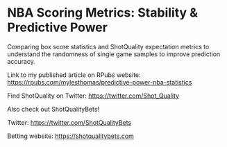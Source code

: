 # NBA Scoring Metrics: Stability & Predictive Power

Comparing box score statistics and ShotQuality expectation metrics to understand the randomness of single game samples to improve prediction accuracy.

Link to my published article on RPubs website: https://rpubs.com/mylesthomas/predictive-power-nba-statistics

Find ShotQuality on Twitter: https://twitter.com/Shot_Quality

Also check out ShotQualityBets!

Twitter: https://twitter.com/ShotQualityBets

Betting website: https://shotqualitybets.com
